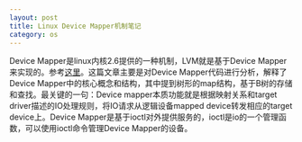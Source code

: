 ```yaml
---
layout: post
title: Linux Device Mapper机制笔记
category: os
---
```


Device Mapper是linux内核2.6提供的一种机制，LVM就是基于Device Mapper来实现的。参考[这里](http://www.ibm.com/developerworks/cn/linux/l-devmapper/)。这篇文章主要是对Device Mapper代码进行分析，解释了Device Mapper中的核心概念和结构，其中提到树形的map结构，基于B树的存储和查找。最关键的一句：Device mapper本质功能就是根据映射关系和target driver描述的IO处理规则，将IO请求从逻辑设备mapped device转发相应的target device上。Device Mapper是基于ioctl对外提供服务的，ioctl是io的一个管理函数，可以使用ioctl命令管理Device Mapper的设备。
